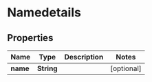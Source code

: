 

# Namedetails

## Properties

Name | Type | Description | Notes
------------ | ------------- | ------------- | -------------
**name** | **String** |  |  [optional]



